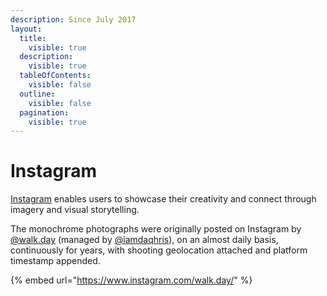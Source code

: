```yaml
---
description: Since July 2017
layout:
  title:
    visible: true
  description:
    visible: true
  tableOfContents:
    visible: false
  outline:
    visible: false
  pagination:
    visible: true
---
```


# Instagram

[Instagram](https://instagram.com/) enables users to showcase their creativity and connect through imagery and visual storytelling.&#x20;

The monochrome photographs were originally posted on Instagram by [@walk.day](https://www.instagram.com/walk.day/) (managed by [@iamdaqhris](https://www.instagram.com/iamdaqhris/)), on an almost daily basis, continuously for years, with shooting geolocation attached and platform timestamp appended.

{% embed url="https://www.instagram.com/walk.day/" %}
